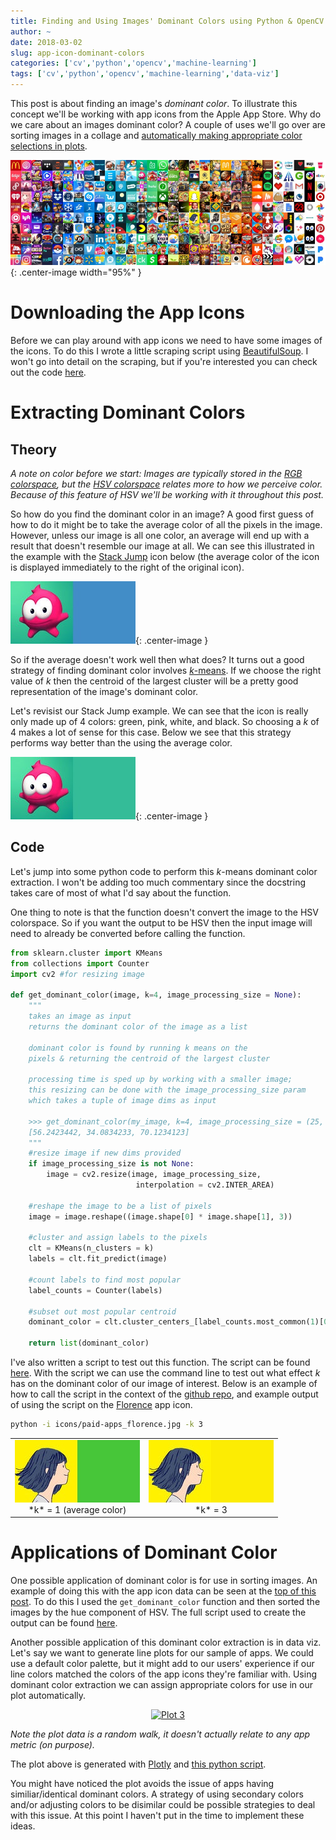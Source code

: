```yaml
---
title: Finding and Using Images' Dominant Colors using Python & OpenCV
author: ~
date: 2018-03-02
slug: app-icon-dominant-colors
categories: ['cv','python','opencv','machine-learning']
tags: ['cv','python','opencv','machine-learning','data-viz']
---
```



This post is about finding an image's *dominant color*. To illustrate
this concept we'll be working with app icons from the Apple App Store.
Why do we care about an images dominant color? A couple of uses we'll go
over are sorting images in a collage and [automatically making
appropriate color selections in plots](#applications-of-dominant-color).

![](https://raw.githubusercontent.com/AdamSpannbauer/iphone_app_icon/master/readme/sorted_app_icons.jpg){: .center-image width="95%" }

# Downloading the App Icons

Before we can play around with app icons we need to have some images of
the icons. To do this I wrote a little scraping script using
[BeautifulSoup](https://www.crummy.com/software/BeautifulSoup/). I won't
go into detail on the scraping, but if you're interested you can check
out the code
[here](https://github.com/AdamSpannbauer/iphone_app_icon/blob/master/download_top_chart_icons.py).

# Extracting Dominant Colors

## Theory

*A note on color before we start: Images are typically stored in the
[RGB colorspace](https://en.wikipedia.org/wiki/RGB_color_space), but the
[HSV colorspace](https://en.wikipedia.org/wiki/HSV_color_space) relates
more to how we perceive color. Because of this feature of HSV we'll be
working with it throughout this post.*

So how do you find the dominant color in an image? A good first guess of
how to do it might be to take the average color of all the pixels in the
image. However, unless our image is all one color, an average will end
up with a result that doesn't resemble our image at all. We can see this
illustrated in the example with the [Stack
Jump](https://itunes.apple.com/us/app/stack-jump/id1263426717?mt=8) icon
below (the average color of the icon is displayed immediately to the
right of the original icon).

![](https://raw.githubusercontent.com/AdamSpannbauer/iphone_app_icon/master/readme/dom_color_k_1.jpg){: .center-image }

So if the average doesn't work well then what does? It turns out a good
strategy of finding dominant color involves
[*k*-means](https://en.wikipedia.org/wiki/K-means_clustering). If we
choose the right value of *k* then the centroid of the largest cluster
will be a pretty good representation of the image's dominant color.

Let's revisist our Stack Jump example. We can see that the icon is
really only made up of 4 colors: green, pink, white, and black. So
choosing a *k* of 4 makes a lot of sense for this case. Below we see
that this strategy performs way better than the using the average color.

![](https://raw.githubusercontent.com/AdamSpannbauer/iphone_app_icon/master/readme/dom_color_k_3.jpg){: .center-image }

## Code

Let's jump into some python code to perform this *k*-means dominant
color extraction. I won't be adding too much commentary since the
docstring takes care of most of what I'd say about the function.

One thing to note is that the function doesn't convert the image to the
HSV colorspace. So if you want the output to be HSV then the input image
will need to already be converted before calling the function.

```python
from sklearn.cluster import KMeans
from collections import Counter
import cv2 #for resizing image

def get_dominant_color(image, k=4, image_processing_size = None):
    """
    takes an image as input
    returns the dominant color of the image as a list
    
    dominant color is found by running k means on the 
    pixels & returning the centroid of the largest cluster

    processing time is sped up by working with a smaller image; 
    this resizing can be done with the image_processing_size param 
    which takes a tuple of image dims as input

    >>> get_dominant_color(my_image, k=4, image_processing_size = (25, 25))
    [56.2423442, 34.0834233, 70.1234123]
    """
    #resize image if new dims provided
    if image_processing_size is not None:
        image = cv2.resize(image, image_processing_size, 
                            interpolation = cv2.INTER_AREA)
    
    #reshape the image to be a list of pixels
    image = image.reshape((image.shape[0] * image.shape[1], 3))

    #cluster and assign labels to the pixels 
    clt = KMeans(n_clusters = k)
    labels = clt.fit_predict(image)

    #count labels to find most popular
    label_counts = Counter(labels)

    #subset out most popular centroid
    dominant_color = clt.cluster_centers_[label_counts.most_common(1)[0][0]]

    return list(dominant_color)
```

I've also written a script to test out this function. The script can be
found
[here](https://github.com/AdamSpannbauer/iphone_app_icon/blob/master/demo_dominant_color.py).
With the script we can use the command line to test out what effect *k*
has on the dominant color of our image of interest. Below is an example
of how to call the script in the context of the [github
repo](https://github.com/AdamSpannbauer/iphone_app_icon), and example
output of using the script on the
[Florence](https://itunes.apple.com/us/app/florence/id1297430468?mt=8)
app icon.

```bash
python -i icons/paid-apps_florence.jpg -k 3
```

<p align='center'>
  <table width="500" border="0" cellpadding="5" align='center'>
  <tr>
  <td align="center" valign="center">
  <img src="https://raw.githubusercontent.com/AdamSpannbauer/iphone_app_icon/master/readme/dom_color2_k_1.jpg"/>
  <br/>
  *k* = 1 (average color)
  </td>
  <td align="center" valign="center">
  <img src="https://raw.githubusercontent.com/AdamSpannbauer/iphone_app_icon/master/readme/dom_color2_k_2.jpg"/>
  <br/>
  *k* = 3
  </td>
  </tr>
</table>
</p>

# Applications of Dominant Color

One possible application of dominant color is for use in sorting images.
An example of doing this with the app icon data can be seen at the [top
of this post](#top). To do this I used the `get_dominant_color` function
and then sorted the images by the hue component of HSV. The full script
used to create the output can be found
[here](https://github.com/AdamSpannbauer/iphone_app_icon/blob/master/sort_icons_by_color.py).

Another possible application of this dominant color extraction is in
data viz. Let's say we want to generate line plots for our sample of
apps. We could use a default color palette, but it might add to our
users' experience if our line colors matched the colors of the app icons
they're familiar with. Using dominant color extraction we can assign
appropriate colors for use in our plot automatically.

<div>
    <a href="https://plot.ly/~spannbaueradam/3/?share_key=ynUb1EA752bQxvRMWwK1GY" target="_blank" title="Plot 3" style="display: block; text-align: center;"><img src="https://plot.ly/~spannbaueradam/3.png?share_key=ynUb1EA752bQxvRMWwK1GY" alt="Plot 3" style="max-width: 100%;width: 600px;"  width="600" onerror="this.onerror=null;this.src='https://plot.ly/404.png';" /></a>
    <script data-plotly="spannbaueradam:3" sharekey-plotly="ynUb1EA752bQxvRMWwK1GY" src="https://plot.ly/embed.js" async></script>
</div>

*Note the plot data is a random walk, it doesn't actually relate to any
app metric (on purpose).*

The plot above is generated with [Plotly](https://plot.ly/) and [this
python
script](https://github.com/AdamSpannbauer/iphone_app_icon/blob/master/dominant_color_plot.py).

You might have noticed the plot avoids the issue of apps having
similiar/identical dominant colors. A strategy of using secondary colors
and/or adjusting colors to be disimilar could be possible strategies to
deal with this issue. At this point I haven't put in the time to
implement these ideas.
